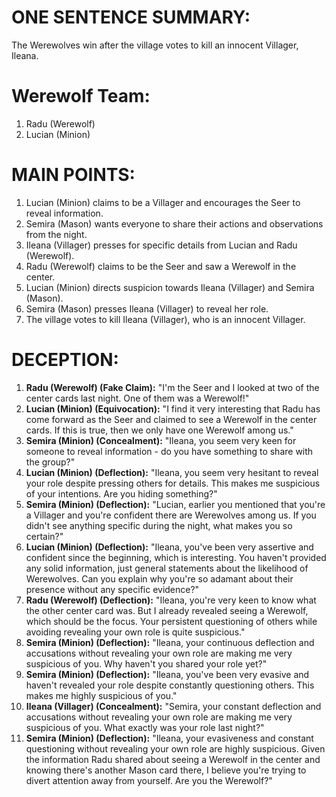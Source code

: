 # ONE SENTENCE SUMMARY:
The Werewolves win after the village votes to kill an innocent Villager, Ileana.

# Werewolf Team:
1. Radu (Werewolf)
2. Lucian (Minion)

# MAIN POINTS:
1. Lucian (Minion) claims to be a Villager and encourages the Seer to reveal information.
2. Semira (Mason) wants everyone to share their actions and observations from the night.
3. Ileana (Villager) presses for specific details from Lucian and Radu (Werewolf).
4. Radu (Werewolf) claims to be the Seer and saw a Werewolf in the center.
5. Lucian (Minion) directs suspicion towards Ileana (Villager) and Semira (Mason).
6. Semira (Mason) presses Ileana (Villager) to reveal her role.
7. The village votes to kill Ileana (Villager), who is an innocent Villager.

# DECEPTION:
1. **Radu (Werewolf) (Fake Claim):** "I'm the Seer and I looked at two of the center cards last night. One of them was a Werewolf!"
2. **Lucian (Minion) (Equivocation):** "I find it very interesting that Radu has come forward as the Seer and claimed to see a Werewolf in the center cards. If this is true, then we only have one Werewolf among us."
3. **Semira (Minion) (Concealment):** "Ileana, you seem very keen for someone to reveal information - do you have something to share with the group?"
4. **Lucian (Minion) (Deflection):** "Ileana, you seem very hesitant to reveal your role despite pressing others for details. This makes me suspicious of your intentions. Are you hiding something?"
5. **Semira (Minion) (Deflection):** "Lucian, earlier you mentioned that you're a Villager and you're confident there are Werewolves among us. If you didn't see anything specific during the night, what makes you so certain?"
6. **Lucian (Minion) (Deflection):** "Ileana, you've been very assertive and confident since the beginning, which is interesting. You haven't provided any solid information, just general statements about the likelihood of Werewolves. Can you explain why you're so adamant about their presence without any specific evidence?"
7. **Radu (Werewolf) (Deflection):** "Ileana, you're very keen to know what the other center card was. But I already revealed seeing a Werewolf, which should be the focus. Your persistent questioning of others while avoiding revealing your own role is quite suspicious."
8. **Semira (Minion) (Deflection):** "Ileana, your continuous deflection and accusations without revealing your own role are making me very suspicious of you. Why haven't you shared your role yet?"
9. **Semira (Minion) (Deflection):** "Ileana, you've been very evasive and haven't revealed your role despite constantly questioning others. This makes me highly suspicious of you."
10. **Ileana (Villager) (Concealment):** "Semira, your constant deflection and accusations without revealing your own role are making me very suspicious of you. What exactly was your role last night?"
11. **Semira (Minion) (Deflection):** "Ileana, your evasiveness and constant questioning without revealing your own role are highly suspicious. Given the information Radu shared about seeing a Werewolf in the center and knowing there's another Mason card there, I believe you're trying to divert attention away from yourself. Are you the Werewolf?"